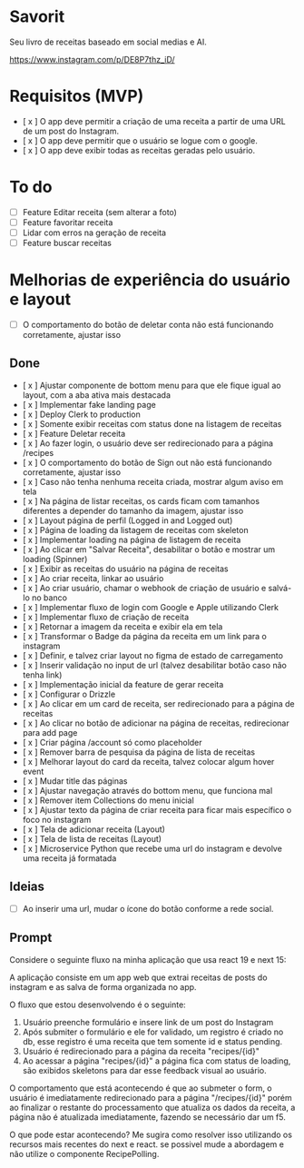 # Savorit

Seu livro de receitas baseado em social medias e AI.

https://www.instagram.com/p/DE8P7thz_iD/

# Requisitos (MVP)

- [ x ] O app deve permitir a criação de uma receita a partir de uma URL de um post do Instagram.
- [ x ] O app deve permitir que o usuário se logue com o google.
- [ x ] O app deve exibir todas as receitas geradas pelo usuário.

# To do

- [ ] Feature Editar receita (sem alterar a foto)
- [ ] Feature favoritar receita
- [ ] Lidar com erros na geração de receita
- [ ] Feature buscar receitas

# Melhorias de experiência do usuário e layout

- [ ] O comportamento do botão de deletar conta não está funcionando corretamente, ajustar isso

## Done

- [ x ] Ajustar componente de bottom menu para que ele fique igual ao layout, com a aba ativa mais destacada
- [ x ] Implementar fake landing page
- [ x ] Deploy Clerk to production
- [ x ] Somente exibir receitas com status done na listagem de receitas
- [ x ] Feature Deletar receita
- [ x ] Ao fazer login, o usuário deve ser redirecionado para a página /recipes
- [ x ] O comportamento do botão de Sign out não está funcionando corretamente, ajustar isso
- [ x ] Caso não tenha nenhuma receita criada, mostrar algum aviso em tela
- [ x ] Na página de listar receitas, os cards ficam com tamanhos diferentes a depender do tamanho da imagem, ajustar isso
- [ x ] Layout página de perfil (Logged in and Logged out)
- [ x ] Página de loading da listagem de receitas com skeleton
- [ x ] Implementar loading na página de listagem de receita
- [ x ] Ao clicar em "Salvar Receita", desabilitar o botão e mostrar um loading (Spinner)
- [ x ] Exibir as receitas do usuário na página de receitas
- [ x ] Ao criar receita, linkar ao usuário
- [ x ] Ao criar usuário, chamar o webhook de criação de usuário e salvá-lo no banco
- [ x ] Implementar fluxo de login com Google e Apple utilizando Clerk
- [ x ] Implementar fluxo de criação de receita
- [ x ] Retornar a imagem da receita e exibir ela em tela
- [ x ] Transformar o Badge da página da receita em um link para o instagram
- [ x ] Definir, e talvez criar layout no figma de estado de carregamento
- [ x ] Inserir validação no input de url (talvez desabilitar botão caso não tenha link)
- [ x ] Implementação inicial da feature de gerar receita
- [ x ] Configurar o Drizzle
- [ x ] Ao clicar em um card de receita, ser redirecionado para a página de receitas
- [ x ] Ao clicar no botão de adicionar na página de receitas, redirecionar para add page
- [ x ] Criar página /account só como placeholder
- [ x ] Remover barra de pesquisa da página de lista de receitas
- [ x ] Melhorar layout do card da receita, talvez colocar algum hover event
- [ x ] Mudar title das páginas
- [ x ] Ajustar navegação através do bottom menu, que funciona mal
- [ x ] Remover item Collections do menu inicial
- [ x ] Ajustar texto da página de criar receita para ficar mais específico o foco no instagram
- [ x ] Tela de adicionar receita (Layout)
- [ x ] Tela de lista de receitas (Layout)
- [ x ] Microservice Python que recebe uma url do instagram e devolve uma receita já formatada

## Ideias

- [ ] Ao inserir uma url, mudar o ícone do botão conforme a rede social.

## Prompt

Considere o seguinte fluxo na minha aplicação que usa react 19 e next 15:

A aplicação consiste em um app web que extrai receitas de posts do instagram e as salva de forma organizada no app.

O fluxo que estou desenvolvendo é o seguinte:

1. Usuário preenche formulário e insere link de um post do Instagram
2. Após submiter o formulário e ele for validado, um registro é criado no db, esse registro é uma receita que tem somente id e status pending.
3. Usuário é redirecionado para a página da receita "recipes/{id}"
4. Ao acessar a página "recipes/{id}" a página fica com status de loading, são exibidos skeletons para dar esse feedback visual ao usuário.

O comportamento que está acontecendo é que ao submeter o form, o usuário é imediatamente redirecionado para a página "/recipes/{id}" porém ao finalizar o restante do processamento que atualiza os dados da receita, a página não é atualizada imediatamente, fazendo se necessário dar um f5.

O que pode estar acontecendo? Me sugira como resolver isso utilizando os recursos mais recentes do next e react. se possivel mude a abordagem e não utilize o componente RecipePolling.
